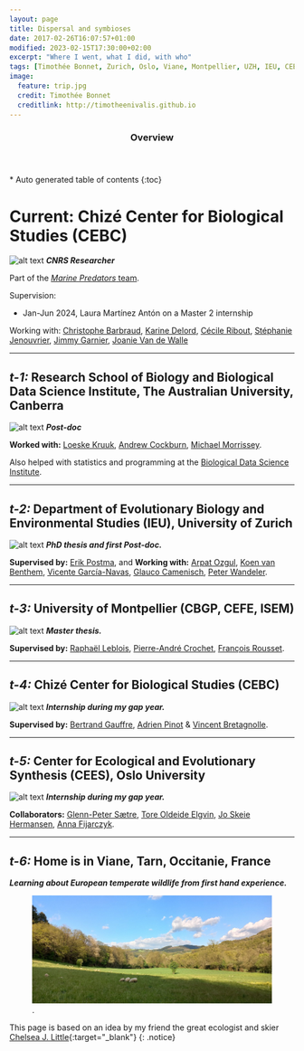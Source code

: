 ```yaml
---
layout: page
title: Dispersal and symbioses
date: 2017-02-26T16:07:57+01:00
modified: 2023-02-15T17:30:00+02:00
excerpt: "Where I went, what I did, with who"
tags: [Timothée Bonnet, Zurich, Oslo, Viane, Montpellier, UZH, IEU, CEES, CEFE, ISEM, CBGP, CEBC, collaborations, collaborators, dispersal, positions]
image:
  feature: trip.jpg
  credit: Timothée Bonnet
  creditlink: http://timotheenivalis.github.io
---
```



<!-- Google tag (gtag.js) -->
<script async src="https://www.googletagmanager.com/gtag/js?id=G-XT3501YRJE"></script>
<script>
  window.dataLayer = window.dataLayer || [];
  function gtag(){dataLayer.push(arguments);}
  gtag('js', new Date());

  gtag('config', 'G-XT3501YRJE');
</script>


<section id="table-of-contents" class="toc">
  <header>
    <h3>Overview</h3>
  </header>
<div id="drawer" markdown="1">
*  Auto generated table of contents
{:toc}
</div>
</section><!-- /#table-of-contents -->


# Current: Chizé Center for Biological Studies (CEBC)
![alt text](/images/logo_CEBC.png "CEBC") __*CNRS Researcher*__  

Part of the [*Marine Predators* team](https://www.cebc.cnrs.fr/predateurs-marins/?lang=en). 

Supervision:

* Jan-Jun 2024, Laura Martínez Antón on a Master 2 internship 

Working with: [Christophe Barbraud](https://www.cebc.cnrs.fr/predateurs-marins/christophe-barbraud/), [Karine Delord](https://www.cebc.cnrs.fr/predateurs-marins/karine-delord-2/), [Cécile Ribout](https://www.cebc.cnrs.fr/cecile-ribout/), [Stéphanie Jenouvrier](https://www.whoi.edu/profile/sjenouvrier/), [Jimmy Garnier](https://jgarnier.perso.math.cnrs.fr/), [Joanie Van de Walle](https://joanievandewalle.weebly.com/)

_______________________

## __*t-1:*__ Research School of Biology and Biological Data Science Institute, The Australian University, Canberra
![alt text](/images/ANU.jpg "ANU") __*Post-doc*__  

**Worked with:** [Loeske Kruuk](http://biology.anu.edu.au/research/labs/kruuk-lab-evolutionary-ecology-and-quantitative-genetics), [Andrew Cockburn](http://biology.anu.edu.au/people/andrew-cockburn), [Michael Morrissey](https://synergy.st-andrews.ac.uk/megaloceros/).

Also helped with statistics and programming at the [Biological Data Science Institute](http://bdsi.anu.edu.au/).

_______________________

## __*t-2:*__ Department of Evolutionary Biology and Environmental Studies (IEU), University of Zurich

![alt text](/images/uzhlogo.jpg "UZH") __*PhD thesis and first Post-doc.*__

**Supervised by:** [Erik Postma](http://erikpostma.net/index.html), and **Working with:** [Arpat Ozgul](http://www.popecol.org/team/arpat-ozgul/), [Koen van Benthem](http://www.popecol.org/team/koen-van-benthem/), [Vicente García-Navas](http://vicentegarcianavas.weebly.com/), [Glauco Camenisch](http://independent.academia.edu/GlaucoCamenisch), [Peter Wandeler](http://www.fr.ch/mhn/de/pub/museum/museums_mannschaft.htm).

_______________________

## __*t-3:*__ University of Montpellier (CBGP, CEFE, ISEM)
![alt text](/images/LOGO_MP2.png "UM2") __*Master thesis.*__

**Supervised by:** [Raphaël Leblois](http://raphael.leblois.free.fr/), [Pierre-André Crochet](https://www.researchgate.net/profile/Pierre-Andre_Crochet), [François Rousset](http://www.isem.univ-montp2.fr/recherche/teams/evolutionary-genetics/staff/roussetfrancois/?lang=en).

_______________________

## __*t-4:*__ Chizé Center for Biological Studies (CEBC)
![alt text](/images/logo_CEBC.png "CEBC") __*Internship during my gap year.*__

**Supervised by:** [Bertrand Gauffre](https://orcid.org/0000-0001-5431-8098), [Adrien Pinot](https://www.researchgate.net/profile/Adrien_Pinot) & [Vincent Bretagnolle](https://scholar.google.com/citations?user=8TZfEwsAAAAJ&hl=fr).

_______________________

## __*t-5:*__ Center for Ecological and Evolutionary Synthesis (CEES), Oslo University
![alt text](/images/cees.jpg "CEES") __*Internship during my gap year.*__

**Collaborators:**
 [Glenn-Peter Sætre](https://www.mn.uio.no/cees/english/people/core/glennp/), [Tore Oldeide Elgvin](https://www.nhm.uio.no/english/about/organization/exhibitions-public-services/people/toreoe/index.html), [Jo Skeie Hermansen](https://www.mn.uio.no/cees/english/people/researcher-postdoc/josh/), [Anna Fijarczyk](https://landrylab.ibis.ulaval.ca/?page_id=1411).

_______________________

## __*t-6:*__ Home is in Viane, Tarn, Occitanie, France
__*Learning about European temperate wildlife from first hand experience.*__

<figure>
	<a href="http://viane.fr/presentation/"><img src="/images/lecolumbier.jpg"></a>
	<figcaption><a href="" title="Viane"></a>.</figcaption>
</figure>

This page is based on an idea by my friend the great ecologist and skier [Chelsea J. Little](https://chelseajeanlittle.com/){:target="_blank"}
{: .notice}
